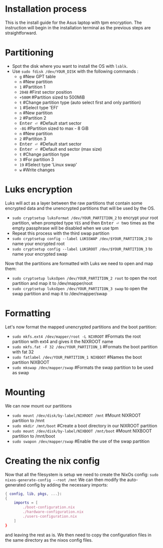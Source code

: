 # Installation process
This is the install guide for the Asus laptop with tpm encryption.
The instruction will begin in the installation terminal as the previous steps are straightforward.

# Partitioning
- Spot the disk where you want to install the OS with `lsblk`.
- Use `sudo fdisk /dev/YOUR_DISK` with the following commands :
    - `g` #New GPT table
    - `n` #New partition
    - `1` #Partition 1
    - `2048` #First sector position
    - `+500M` #Partition sized to 500MiB
    - `t` #Change partition type (auto select first and only partition)
    - `1` #Select type 'EFI'
    - `n` #New partition
    - `2` #Partition 2
    - <kbd>Enter ⏎ </kbd> #Default start sector
    - `-8G` #Partition sized to max - 8 GiB
    - `n` #New partition
    - `2` #Partition 3
    - <kbd>Enter ⏎ </kbd> #Default start sector
    - <kbd>Enter ⏎ </kbd> #Default end sector (max size)
    - `t` #Change partition type
    - `3` #For partition 3
    - `19` #Select type 'Linux swap'
    - `w` #Write changes

# Luks encryption
Luks will act as a layer between the raw partitions that contain some encrypted data and the unencrypted partitions that will be used by the OS.
- `sudo cryptsetup luksFormat /dev/YOUR_PARTITION_2` to encrypt your root partition,
  when prompted type `YES` and then <kbd>Enter ⏎ </kbd> two times as the empty passphrase will be disabled when we use tpm
- Repeat this process with the third swap partition
- `sudo cryptsetup config --label LUKSSWAP /dev/$YOUR_PARTITION_2` to name your encrypted root
- `sudo cryptsetup config --label LUKSROOT /dev/$YOUR_PARTITION_3` to name your encrypted swap
  
Now that the partitions are formatted with Luks we need to open and map them:
- `sudo cryptsetup luksOpen /dev/YOUR_PARTITION_2 root` to open the root partition and map it to /dev/mapper/root
- `sudo cryptsetup luksOpen /dev/YOUR_PARTITION_3 swap` to open the swap partition and map it to /dev/mapper/swap

# Formatting
Let's now format the mapped unencrypted partitions and the boot partition:
- `sudo mkfs.ext4 /dev/mapper/root -L NIXROOT` #Formats the root partition with ext4 and gives it the NIXROOT name
- `sudo mkfs.fat -F 32 /dev/YOUR_PARTITION_1` #Formats the boot partition with fat 32
- `sudo fatlabel /dev/YOUR_PARTITION_1 NIXBOOT` #Names the boot partition NIXBOOT
- `sudo mkswap /dev/mapper/swap` #Formats the swap partition to be used as swap

# Mounting
We can now mount our partitions
- `sudo mount /dev/disk/by-label/NIXROOT /mnt` #Mount NIXROOT partition to /mnt
- `sudo mkdir /mnt/boot` #Create a boot directory in our NIXROOT partition
- `sudo mount /dev/disk/by-label/NIXBOOT /mnt/boot` #Mount NIXBOOT partition to /mnt/boot
- `sudo swapon /dev/mapper/swap` #Enable the use of the swap partition

# Creating the nix config
Now that all the filesystem is setup we need to create the NixOs config:
`sudo nixos-generate-config --root /mnt`
We can then modify the auto-generated config by adding the necessary imports:
```nix
{ config, lib, pkgs, ...}:
{
    imports = [
        ./boot-configuration.nix
        ./hardware-configuration.nix
        ./users-configuration.nix
    ]
}
```
and leaving the rest as is.
We then need to copy the configuration files in the same directory as the nixos config files.
